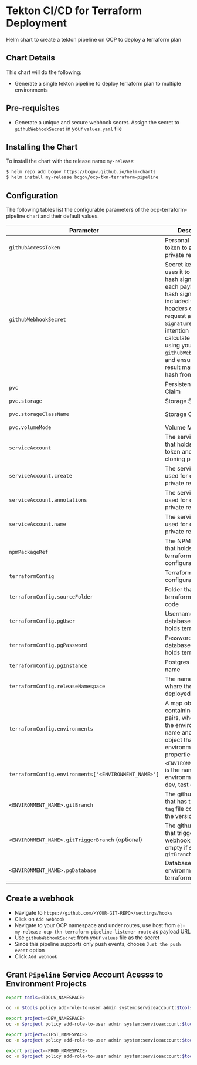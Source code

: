 # Tekton CI/CD for Terraform Deployment

Helm chart to create a tekton pipeline on OCP to deploy a terraform plan

## Chart Details

This chart will do the following:

* Generate a single tekton pipeline to deploy terraform plan to multiple environments

## Pre-requisites

- Generate a unique and secure webhook secret. Assign the secret to `githubWebhookSecret` in your `values.yaml` file  

## Installing the Chart

To install the chart with the release name `my-release`:

```bash
$ helm repo add bcgov https://bcgov.github.io/helm-charts
$ helm install my-release bcgov/ocp-tkn-terraform-pipeline
```

## Configuration

The following tables list the configurable parameters of the ocp-terraform-pipeline chart and their default values.


| Parameter                         | Description                          | Default                                   |
| --------------------------------- | ------------------------------------ | ----------------------------------------- |
| `githubAccessToken`           | Personal access token to access private repository | ""                       |
| `githubWebhookSecret`     | Secret key - GitHub uses it to create a hash signature with each payload. This hash signature is included with the headers of each request as `X-Hub-Signature-25`. The intention is to calculate a hash using your `githubWebhookSecret`, and ensure that the result matches the hash from GitHub | ""                               |
| `pvc`         | Persistence Volume Claim  |                                                              |
| `pvc.storage`         | Storage Size  | `1Gi` |
| `pvc.storageClassName`         | Storage Class Name  | netapp-file-standard |
| `pvc.volumeMode`         | Volume Mode  | Filesystem |
| `serviceAccount` | The service account that holds git access token and used for cloning private repo |                                                 |
| `serviceAccount.create` | The service account used for cloning the private repository  |true|
| `serviceAccount.annotations` | The service account used for cloning the private repository  |{}|
| `serviceAccount.name` | The service account used for cloning the private repository  |""|
| `npmPackageRef`         | The NPM package that holds the terraform configuration | bcgov-dss/api-serv-infra |
| `terraformConfig`         | Terraform configuration |      |
| `terraformConfig.sourceFolder` | Folder that contains terraform source code |  |
| `terraformConfig.pgUser` | Username of the database owner that holds terraform state |      |
| `terraformConfig.pgPassword` | Password of the database owner that holds terraform state |      |
| `terraformConfig.pgInstance` | Postgres instance name |                          |
| `terraformConfig.releaseNamespace         ` | The namespace where the apps to be deployed |      |
| `terraformConfig.environments` | A map object containing key value pairs, where key is the environment name and value is an object that holds environment specific properties | [dev: [gitBranch: "deploy/dev", gitTriggerBranch: "dev", pgDatabase: "terraform_dev"]] |
| `terraformConfig.environments['<ENVIRONMENT_NAME>']` | `<ENVIRONMENT_NAME>` is the name of the environment (ex.: dev, test or prod) | dev |
| `<ENVIRONMENT_NAME>.gitBranch` | The github branch that has the `package-tag` file containing the version to deploy | deploy/dev |
| `<ENVIRONMENT_NAME>.gitTriggerBranch` (optional) | The github branch that triggers webhook. Leave it empty if same as `gitBranch` | dev |
| `<ENVIRONMENT_NAME>.pgDatabase` | Database that hold environment specific terraform state | terraform_dev |

## Create a webhook

- Navigate to `https://github.com/<YOUR-GIT-REPO>/settings/hooks`
- Click on `Add webhook`
- Navigate to your OCP namespace and under routes, use host from `el-my-release-ocp-tkn-terraform-pipeline-listener-route` as payload URL
- Use `githubWebhookSecret` from your `values` file as the secret 
- Since this pipeline supports only push events, choose `Just the push event` option
- Click `Add webhook`

## Grant `Pipeline` Service Account Acesss to Environment Projects

```bash
export tools=<TOOLS_NAMESPACE>

oc -n $tools policy add-role-to-user admin system:serviceaccount:$tools:pipeline

export project=<DEV_NAMESPACE>
oc -n $project policy add-role-to-user admin system:serviceaccount:$tools:pipeline

export project=<TEST_NAMESPACE>
oc -n $project policy add-role-to-user admin system:serviceaccount:$tools:pipeline

export project=<PROD_NAMESPACE>
oc -n $project policy add-role-to-user admin system:serviceaccount:$tools:pipeline
```